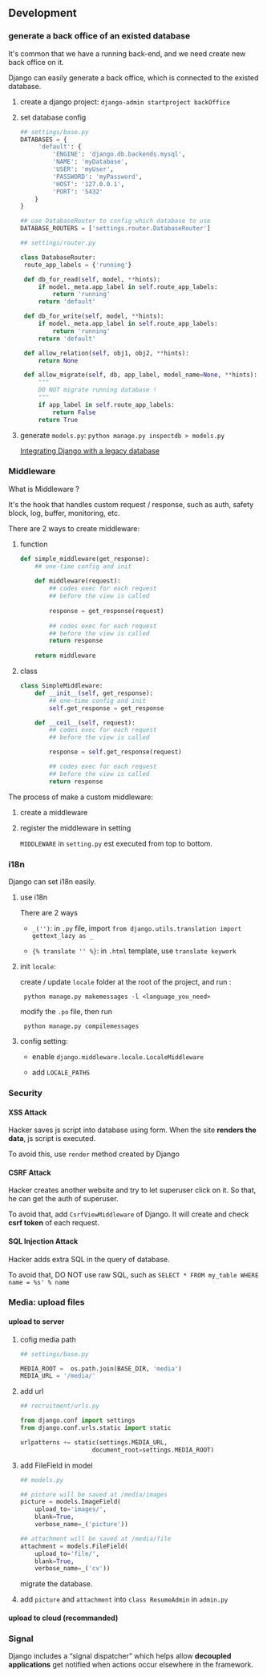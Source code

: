 ## Development

### generate a back office of an existed database

It's common that we have a running back-end, and we need create new back office on it.

Django can easily generate a back office, which is connected to the existed database.

1. create a django project: `django-admin startproject backOffice`

2. set database config

   ```python
   ## settings/base.py
   DATABASES = {
        'default': {
            'ENGINE': 'django.db.backends.mysql',
            'NAME': 'myDatabase',
            'USER': 'myUser',
            'PASSWORD': 'myPassword',
            'HOST': '127.0.0.1',
            'PORT': '5432'
       }
   }

   ## use DatabaseRouter to config which database to use
   DATABASE_ROUTERS = ['settings.router.DatabaseRouter']
   ```

   ```python
   ## settings/router.py

   class DatabaseRouter:
    route_app_labels = {'running'}

    def db_for_read(self, model, **hints):
        if model._meta.app_label in self.route_app_labels:
            return 'running'
        return 'default'

    def db_for_write(self, model, **hints):
        if model._meta.app_label in self.route_app_labels:
            return 'running'
        return 'default'

    def allow_relation(self, obj1, obj2, **hints):
        return None

    def allow_migrate(self, db, app_label, model_name=None, **hints):
        """
        DO NOT migrate running database !
        """
        if app_label in self.route_app_labels:
            return False
        return True
   ```

3. generate `models.py`: `python manage.py inspectdb > models.py`

   [Integrating Django with a legacy database](https://docs.djangoproject.com/en/3.1/howto/legacy-databases/)

### Middleware

What is Middleware ? 

It's the hook that handles custom request / response, such as auth, safety block, log, buffer, monitoring, etc.

There are 2 ways to create middleware:

1. function

   ```python
   def simple_middleware(get_response):
       ## one-time config and init
       
       def middleware(request):
           ## codes exec for each request
           ## before the view is called
           
           response = get_response(request)
           
           ## codes exec for each request
           ## before the view is called
           return response
       
       return middleware
   ```

2. class

   ```python
   class SimpleMiddleware:
       def __init__(self, get_response):
           ## one-time config and init
           self.get_response = get_response
   
       def __ceil__(self, request):
           ## codes exec for each request
           ## before the view is called
   
           response = self.get_response(request)
   
           ## codes exec for each request
           ## before the view is called
           return response
   ```

The process of make a custom middleware:

1. create a middleware

2. register the middleware in setting

   `MIDDLEWARE` in `setting.py` est executed from top to bottom.

### i18n

Django can set i18n easily.

1. use i18n

    There are 2 ways

    - `_('')`: in `.py` file, import `from django.utils.translation import gettext_lazy as _`

    - `{% translate '' %}`: in `.html` template, use `translate keywork`


2. init `locale`: 

    create / update `locale` folder at the root of the project, and run :
    
        python manage.py makemessages -l <language_you_need>
    
    modify the `.po` file, then run

        python manage.py compilemessages

3. config setting:

    - enable `django.middleware.locale.LocaleMiddleware`

    - add `LOCALE_PATHS`

### Security
#### XSS Attack

Hacker saves js script into database using form. When the site **renders the data**, js script is executed.

To avoid this, use `render` method created by Django

#### CSRF Attack

Hacker creates another website and try to let superuser click on it. So that, he can get the auth of superuser.

To avoid that, add `CsrfViewMiddleware` of Django. It will create and check **csrf token** of each request.

#### SQL Injection Attack

Hacker adds extra SQL in the query of database.

To avoid that, DO NOT use raw SQL, such as `SELECT * FROM my_table WHERE name = %s' % name`

### Media: upload files

#### upload to server

1. cofig media path

    ```python
    ## settings/base.py

    MEDIA_ROOT =  os.path.join(BASE_DIR, 'media') 
    MEDIA_URL = '/media/'
    ```

2. add url

    ```python
    ## recruitment/urls.py

    from django.conf import settings
    from django.conf.urls.static import static
    
    urlpatterns += static(settings.MEDIA_URL,
                        document_root=settings.MEDIA_ROOT)
    ```

3. add FileField in model

    ```python
    ## models.py

    ## picture will be saved at /media/images
    picture = models.ImageField(
        upload_to='images/', 
        blank=True, 
        verbose_name=_('picture')) 
    
    ## attachment will be saved at /media/file
    attachment = models.FileField(
        upload_to='file/', 
        blank=True, 
        verbose_name=_('cv'))
    ```

    migrate the database.

4. add `picture` and `attachment` into `class ResumeAdmin` in `admin.py`

#### upload to cloud (recommanded)

### Signal

Django includes a “signal dispatcher” which helps allow **decoupled applications** get notified when actions occur elsewhere in the framework.



